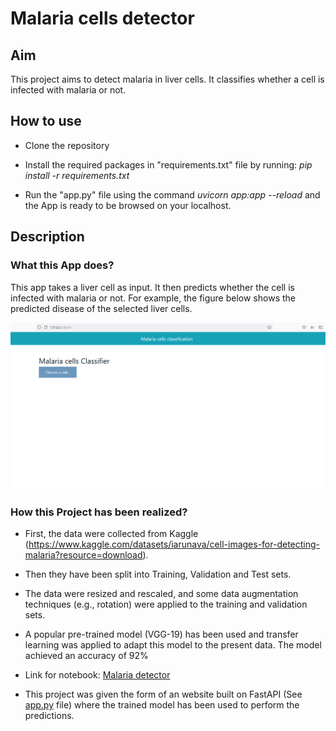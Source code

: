 # Malaria cells detector

## Aim
This project aims to detect malaria in liver cells. It classifies whether a cell is infected with malaria or not.

## How to use
- Clone the repository 

- Install the required packages in "requirements.txt" file by running: *pip install -r requirements.txt*

- Run the "app.py" file using the command  *uvicorn app:app --reload* and the App is ready to be browsed on your localhost.


## Description

### What this App does?
This app takes a liver cell as input.  It then predicts whether the cell is infected with malaria or not. For example, the figure below shows the predicted disease of the selected liver cells.

![](malaria_pred.gif)

### How this Project has been realized?
- First, the data were collected from Kaggle (https://www.kaggle.com/datasets/iarunava/cell-images-for-detecting-malaria?resource=download).


- Then they have been split into Training, Validation and Test sets. 

- The data were resized and rescaled, and some data augmentation techniques (e.g., rotation) were applied to the training and validation sets.

- A popular pre-trained model (VGG-19) has been used and transfer learning was applied to adapt this model to the present data. The model achieved an accuracy of 92%

- Link for notebook:  [Malaria detector](https://github.com/DanielleOriane/Data_science_projects/blob/master/malaria_detector.ipynb)

- This project was given the form of an website built on FastAPI (See [app.py](https://github.com/DanielleOriane/Data_science_projects/blob/master/app.py) file) where the trained model has been used to perform the predictions.


